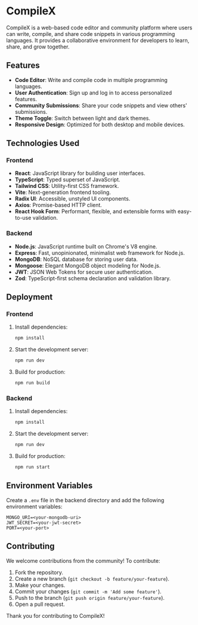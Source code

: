 # CompileX

CompileX is a web-based code editor and community platform where users can write, compile, and share code snippets in various programming languages. It provides a collaborative environment for developers to learn, share, and grow together.

## Features

- **Code Editor**: Write and compile code in multiple programming languages.
- **User Authentication**: Sign up and log in to access personalized features.
- **Community Submissions**: Share your code snippets and view others' submissions.
- **Theme Toggle**: Switch between light and dark themes.
- **Responsive Design**: Optimized for both desktop and mobile devices.

## Technologies Used

### Frontend

- **React**: JavaScript library for building user interfaces.
- **TypeScript**: Typed superset of JavaScript.
- **Tailwind CSS**: Utility-first CSS framework.
- **Vite**: Next-generation frontend tooling.
- **Radix UI**: Accessible, unstyled UI components.
- **Axios**: Promise-based HTTP client.
- **React Hook Form**: Performant, flexible, and extensible forms with easy-to-use validation.

### Backend

- **Node.js**: JavaScript runtime built on Chrome's V8 engine.
- **Express**: Fast, unopinionated, minimalist web framework for Node.js.
- **MongoDB**: NoSQL database for storing user data.
- **Mongoose**: Elegant MongoDB object modeling for Node.js.
- **JWT**: JSON Web Tokens for secure user authentication.
- **Zod**: TypeScript-first schema declaration and validation library.

## Deployment

### Frontend

1. Install dependencies:
   ```bash
   npm install
   ```
2. Start the development server:
   ```bash
   npm run dev
   ```
3. Build for production:
   ```bash
   npm run build
   ```

### Backend

1. Install dependencies:
   ```bash
   npm install
   ```
2. Start the development server:
   ```bash
   npm run dev
   ```
3. Build for production:
   ```bash
   npm run start
   ```

## Environment Variables

Create a `.env` file in the backend directory and add the following environment variables:

```
MONGO_URI=<your-mongodb-uri>
JWT_SECRET=<your-jwt-secret>
PORT=<your-port>
```

## Contributing

We welcome contributions from the community! To contribute:

1. Fork the repository.
2. Create a new branch (`git checkout -b feature/your-feature`).
3. Make your changes.
4. Commit your changes (`git commit -m 'Add some feature'`).
5. Push to the branch (`git push origin feature/your-feature`).
6. Open a pull request.

Thank you for contributing to CompileX!
